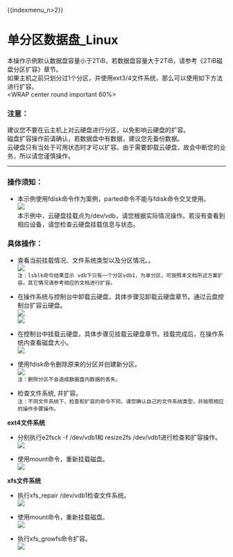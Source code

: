 {{indexmenu_n>2}}

# 单分区数据盘\_Linux

本操作示例默认数据盘容量小于2TiB，若数据盘容量大于2TiB，请参考《2TiB磁盘分区扩容》章节。  
如果主机之前只划分过1个分区，并使用ext3/4文件系统，那么可以使用如下方法进行扩容。  
<WRAP center round important 60%>

### 注意：

建议您不要在云主机上对云硬盘进行分区，以免影响云硬盘的扩容。  
磁盘扩容操作前请确认，若数据盘中有数据，建议您先备份数据。  
云硬盘只有当处于可用状态时才可以扩容。由于需要卸载云硬盘，故会中断您的业务，所以请您谨慎操作。  
</WRAP>

-----

### 操作须知：

  * 本示例使用fdisk命令作为案例，parted命令不能与fdisk命令交叉使用。  
    ![](/storage_cdn/udisk/userguide/extend/image11.jpg)  
    本示例中，云硬盘挂载点为/dev/vdb，请您根据实际情况操作。若没有查看到相应设备，请您检查云硬盘挂载信息与状态。  


### 具体操作：

  * 查看当前挂载情况、文件系统类型以及分区情况。。  
    ![](/storage_cdn/udisk/userguide/extend/df-h2.png)  
    `注：lsblk命令结果显示 vdb下只有一个分区vdb1，为单分区，可按照本文档所述方案扩容。其它情况请参考相应的文档进行扩容。`  
  * 在操作系统与控制台中卸载云硬盘，具体步骤见卸载云硬盘章节。通过云盘控制台扩容云硬盘。  
    ![](/storage_cdn/udisk/userguide/extend/image13.jpg)  
    ![](/storage_cdn/udisk/userguide/extend/image14.jpg)  
  * 在控制台中挂载云硬盘，具体步骤见挂载云硬盘章节。挂载完成后，在操作系统内查看磁盘大小。  
    ![](/storage_cdn/udisk/userguide/extend/image15.jpg)  
  * 使用fdisk命令删除原来的分区并创建新分区。  
    ![](/storage_cdn/udisk/userguide/extend/image16.jpg)  
    `注：删除分区不会造成数据盘内数据的丢失。`



  * 检查文件系统, 并扩容。  
    `注：不同文件系统下，检查和扩容的命令不同，请您确认自己的文件系统类型，并按照相应的操作步骤操作。`  

**ext4文件系统**  

  * 分别执行e2fsck -f /dev/vdb1和 resize2fs /dev/vdb1进行检查和扩容操作。  
    ![](/storage_cdn/udisk/userguide/extend/e2fsck-f.png)



  * 使用mount命令，重新挂载磁盘。  
    ![](/storage_cdn/udisk/userguide/extend/image18.jpg)  

**xfs文件系统**  

  * 执行xfs\_repair /dev/vdb1检查文件系统。  
    ![](/storage_cdn/udisk/userguide/extend/xfs_repair.png)  
    
  * 使用mount命令，重新挂载磁盘。  
    ![](/storage_cdn/udisk/userguide/extend/mount2.png) 
    
  * 执行xfs\_growfs命令扩容。  
    ![](/storage_cdn/udisk/userguide/extend/xfs_growfs2.png)

